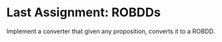 # Last Assignment: ROBDDs

Implement a converter that given any proposition, converts it to a ROBDD.
